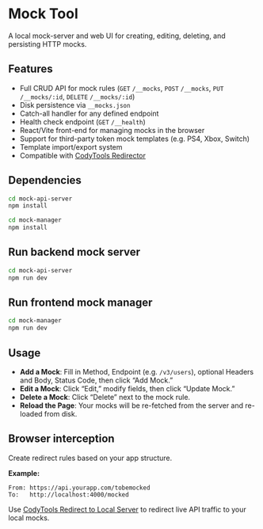# Mock Tool

A local mock-server and web UI for creating, editing, deleting, and persisting HTTP mocks.

## Features

* Full CRUD API for mock rules (`GET` `/__mocks`, `POST` `/__mocks`, `PUT` `/__mocks/:id`, `DELETE` `/__mocks/:id`)
* Disk persistence via `__mocks.json`
* Catch-all handler for any defined endpoint
* Health check endpoint (`GET` `/__health`)
* React/Vite front-end for managing mocks in the browser
* Support for third-party token mock templates (e.g. PS4, Xbox, Switch)
* Template import/export system
* Compatible with [CodyTools Redirector](https://codytools.com/redirect-to-local-server)

## Dependencies

```bash
cd mock-api-server
npm install

cd mock-manager
npm install
```

## Run backend mock server

```bash
cd mock-api-server
npm run dev
```

## Run frontend mock manager

```bash
cd mock-manager
npm run dev
```

## Usage

* **Add a Mock**: Fill in Method, Endpoint (e.g. `/v3/users`), optional Headers and Body, Status Code, then click “Add Mock.”
* **Edit a Mock**: Click “Edit,” modify fields, then click “Update Mock.”
* **Delete a Mock**: Click “Delete” next to the mock rule.
* **Reload the Page**: Your mocks will be re-fetched from the server and re-loaded from disk.

## Browser interception

Create redirect rules based on your app structure.

**Example:**

```
From: https://api.yourapp.com/tobemocked
To:   http://localhost:4000/mocked
```

Use [CodyTools Redirect to Local Server](https://codytools.com/redirect-to-local-server) to redirect live API traffic to your local mocks.
